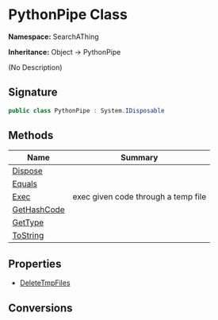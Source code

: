# PythonPipe Class
**Namespace:** SearchAThing

**Inheritance:** Object → PythonPipe

(No Description)

## Signature
```csharp
public class PythonPipe : System.IDisposable
```
## Methods
|**Name**|**Summary**|
|---|---|
|[Dispose](PythonPipe/Dispose.md)||
|[Equals](PythonPipe/Equals.md)||
|[Exec](PythonPipe/Exec.md)|exec given code through a temp file|
|[GetHashCode](PythonPipe/GetHashCode.md)||
|[GetType](PythonPipe/GetType.md)||
|[ToString](PythonPipe/ToString.md)||
## Properties
- [DeleteTmpFiles](PythonPipe/DeleteTmpFiles.md)
## Conversions
